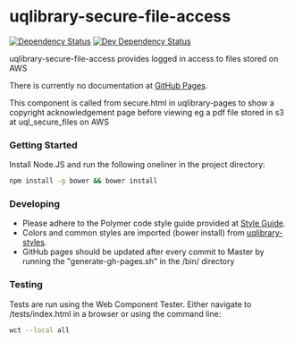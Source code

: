 # uqlibrary-secure-file-access

[![Dependency Status](https://david-dm.org/uqlibrary/uqlibrary-secure-file-access.svg)](https://david-dm.org/uqlibrary/uqlibrary-secure-file-access)
[![Dev Dependency Status](https://david-dm.org/uqlibrary/uqlibrary-secure-file-access/dev-status.svg)](https://david-dm.org/uqlibrary/uqlibrary-secure-file-access?type=dev)

uqlibrary-secure-file-access provides logged in access to files stored on AWS

There is currently no documentation at [GitHub Pages](http://uqlibrary.github.io/uqlibrary-secure-file-access).

This component is called from secure.html in uqlibrary-pages to show a copyright acknowledgement page before viewing eg a pdf file stored in s3 at uql_secure_files on AWS

### Getting Started
Install Node.JS and run the following oneliner in the project directory:
```sh
npm install -g bower && bower install
```

### Developing
- Please adhere to the Polymer code style guide provided at [Style Guide](http://polymerelements.github.io/style-guide/). 
- Colors and common styles are imported (bower install) from [uqlibrary-styles](http://github.com/uqlibrary/uqlibrary-styles).
- GitHub pages should be updated after every commit to Master by running the "generate-gh-pages.sh" in the /bin/ directory

### Testing
Tests are run using the Web Component Tester. Either navigate to /tests/index.html in a browser or using the command line:
```sh
wct --local all
```

